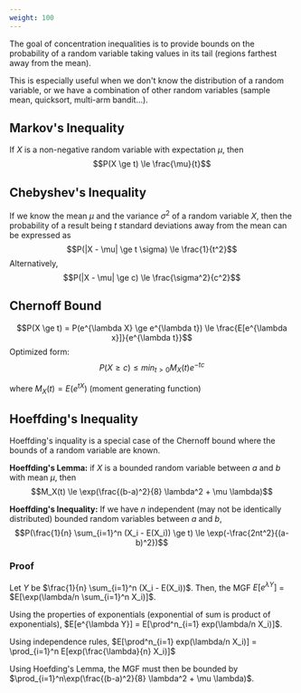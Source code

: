 ```yaml
---
weight: 100
---
```


The goal of concentration inequalities is to provide bounds on the probability of a random variable taking values in its tail (regions farthest away from the mean).

This is especially useful when we don't know the distribution of a random variable, or we have a combination of other random variables (sample mean, quicksort, multi-arm bandit...).

## Markov's Inequality
If $X$ is a non-negative random variable with expectation $\mu$, then
$$P(X \ge t) \le \frac{\mu}{t}$$

## Chebyshev's Inequality
If we know the mean $\mu$ and the variance $\sigma^2$ of a random variable $X$, then the probability of a result being $t$ standard deviations away from the mean can be expressed as
$$P(|X - \mu| \ge t \sigma) \le \frac{1}{t^2}$$
Alternatively,
$$P(|X - \mu| \ge c) \le \frac{\sigma^2}{c^2}$$


## Chernoff Bound


$$P(X \ge t) = P(e^{\lambda X} \ge e^{\lambda t}) \le \frac{E[e^{\lambda x}]}{e^{\lambda t}}$$
Optimized form:
$$P(X \ge c) \le min_{t > 0} M_X(t) e^{-tc}$$

where $M_X(t) = E(e^{tX})$ (moment generating function)


## Hoeffding's Inequality
Hoeffding's inquality is a special case of the Chernoff bound where the bounds of a random variable are known.

**Hoeffding's Lemma:** if $X$ is a bounded random variable between $a$ and $b$ with mean $\mu$, then 
$$M_X(t) \le \exp(\frac{(b-a)^2}{8} \lambda^2 + \mu \lambda)$$

**Hoeffding's Inequality:** If we have $n$ independent (may not be identically distributed) bounded random variables between $a$ and $b$, 
$$P(\frac{1}{n} \sum_{i=1}^n (X_i - E(X_i)) \ge t) \le \exp(-\frac{2nt^2}{(a-b)^2})$$

### Proof
Let $Y$ be $\frac{1}{n} \sum_{i=1}^n (X_i - E(X_i))$. Then, the MGF $E[e^{\lambda Y}]$ = $E[\exp(\lambda/n \sum_{i=1}^n X_i)]$.

Using the properties of exponentials (exponential of sum is product of exponentials),
$E[e^{\lambda Y}] = E[\prod^n_{i=1} exp(\lambda/n X_i)]$.

Using independence rules, $E[\prod^n_{i=1} exp(\lambda/n X_i)] = \prod_{i=1}^n E[exp(\frac{\lambda}{n} X_i)]$

Using Hoefding's Lemma, the MGF must then be bounded by $\prod_{i=1}^n\exp(\frac{(b-a)^2}{8} \lambda^2 + \mu \lambda)$.



